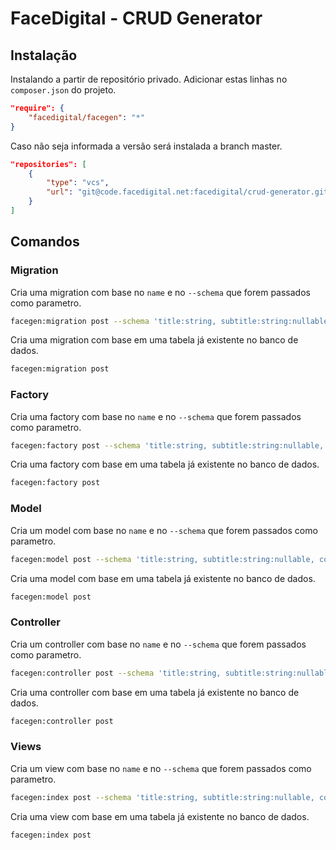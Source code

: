 # FaceDigital - CRUD Generator

## Instalação
Instalando a partir de repositório privado. Adicionar estas linhas no `composer.json` do projeto.

```json
"require": {
    "facedigital/facegen": "*"
}
```
Caso não seja informada a versão será instalada a branch master.

```json
"repositories": [
    {
        "type": "vcs",
        "url": "git@code.facedigital.net:facedigital/crud-generator.git"
    }
]
```

## Comandos

### Migration

Cria uma migration com base no `name` e no `--schema` que forem passados como parametro.

```bash
facegen:migration post --schema 'title:string, subtitle:string:nullable, content:text'
```

Cria uma migration com base em uma tabela já existente no banco de dados.

```bash
facegen:migration post
```

### Factory

Cria uma factory com base no `name` e no `--schema` que forem passados como parametro.

```bash
facegen:factory post --schema 'title:string, subtitle:string:nullable, content:text'
```

Cria uma factory com base em uma tabela já existente no banco de dados.

```bash
facegen:factory post
```

### Model

Cria um model com base no `name` e no `--schema` que forem passados como parametro.

```bash
facegen:model post --schema 'title:string, subtitle:string:nullable, content:text'
```

Cria uma model com base em uma tabela já existente no banco de dados.

```bash
facegen:model post
```

### Controller

Cria um controller com base no `name` e no `--schema` que forem passados como parametro.

```bash
facegen:controller post --schema 'title:string, subtitle:string:nullable, content:text'
```

Cria uma controller com base em uma tabela já existente no banco de dados.

```bash
facegen:controller post
```

### Views

Cria um view com base no `name` e no `--schema` que forem passados como parametro.

```bash
facegen:index post --schema 'title:string, subtitle:string:nullable, content:text'
```

Cria uma view com base em uma tabela já existente no banco de dados.

```bash
facegen:index post
```
